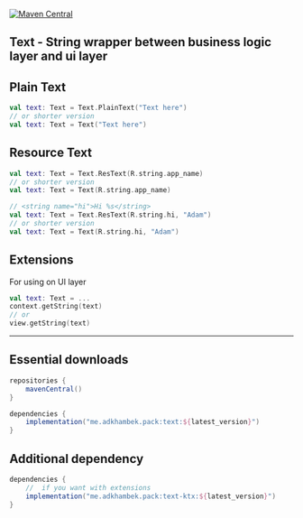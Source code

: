 
[![Maven Central](https://img.shields.io/maven-central/v/me.adkhambek.pack/text.svg?label=Maven%20Central)](https://search.maven.org/search?q=g:%22me.adkhambek.pack%22)

## Text - String wrapper between business logic layer and ui layer

## Plain Text

```kotlin
val text: Text = Text.PlainText("Text here")
// or shorter version
val text: Text = Text("Text here")
```

## Resource Text

```kotlin
val text: Text = Text.ResText(R.string.app_name)
// or shorter version
val text: Text = Text(R.string.app_name)

// <string name="hi">Hi %s</string>
val text: Text = Text.ResText(R.string.hi, "Adam")
// or shorter version
val text: Text = Text(R.string.hi, "Adam")
```

## Extensions
For using on UI layer
```kotlin
val text: Text = ...
context.getString(text)
// or
view.getString(text)
```
-------------

Essential downloads
-------------

```groovy
repositories {
    mavenCentral()
}

dependencies {
    implementation("me.adkhambek.pack:text:${latest_version}")
}
```

Additional dependency
-------------
```groovy
dependencies {
    //  if you want with extensions
    implementation("me.adkhambek.pack:text-ktx:${latest_version}")
}
```
